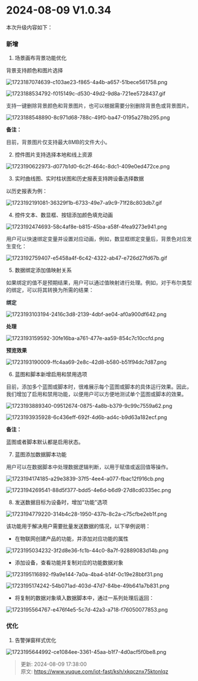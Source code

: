 # 2024-08-09 V1.0.34

本次升级内容如下：

### 新增
1. 场景画布背景功能优化

背景支持颜色和图片选择

![1723187074639-c103ae23-f865-4a4b-a657-51bece561758.png](./img/e4tamZybfPT_BMTR/1723187074639-c103ae23-f865-4a4b-a657-51bece561758-613799.png)

![1723188534792-f015149c-d530-49d2-9d8a-721ee5728437.gif](./img/e4tamZybfPT_BMTR/1723188534792-f015149c-d530-49d2-9d8a-721ee5728437-490608.gif)

<font style="color:rgb(36, 41, 47);">支持一键删除背景颜色和背景图片，也可以根据需要分别删除背景色或背景图片。</font>

![1723188548890-8c971d68-788c-49f0-ba47-0195a278b295.png](./img/e4tamZybfPT_BMTR/1723188548890-8c971d68-788c-49f0-ba47-0195a278b295-690031.png)

**备注：**

<font style="color:rgb(36, 41, 47);">目前，背景图片仅支持最大8MB的文件大小。</font>

<font style="color:rgb(36, 41, 47);"></font>

2. 控件图片支持选择本地和线上资源

![1723190622973-d077b1d0-6c2f-464c-8dc1-409e0ed472ce.png](./img/e4tamZybfPT_BMTR/1723190622973-d077b1d0-6c2f-464c-8dc1-409e0ed472ce-407368.png)



3. 实时曲线图、实时柱状图和历史报表支持跨设备选择数据

以历史报表为例：

![1723192191081-36329f1b-6733-49e7-a9c9-71f28c803db7.gif](./img/e4tamZybfPT_BMTR/1723192191081-36329f1b-6733-49e7-a9c9-71f28c803db7-264223.gif)

<font style="color:rgb(36, 41, 47);"></font>

4. 控件文本、数显框、按钮添加颜色填充动画

![1723192474693-58c4af8e-b815-45ba-a58f-4fea9273e941.png](./img/e4tamZybfPT_BMTR/1723192474693-58c4af8e-b815-45ba-a58f-4fea9273e941-025435.png)

<font style="color:rgb(36, 41, 47);">用户可以快速绑定变量并设置对应动画，例如，数显框绑定变量后，背景色对应发生变化：</font>

![1723192759407-e5458a4f-6c42-4322-ab47-e726d27fd67b.gif](./img/e4tamZybfPT_BMTR/1723192759407-e5458a4f-6c42-4322-ab47-e726d27fd67b-683672.gif)



5. 数据绑定添加值映射关系

<font style="color:rgb(36, 41, 47);">如果绑定的值不是预期结果，用户可以通过值映射进行处理。例如，对于布尔类型的绑定，可以将其转换为所需的结果：</font>

**<font style="color:rgb(36, 41, 47);">绑定</font>**

![1723193103194-2416c3d8-2139-4dbf-ae04-af0a900df642.png](./img/e4tamZybfPT_BMTR/1723193103194-2416c3d8-2139-4dbf-ae04-af0a900df642-284159.png)

**处理**

![1723193159592-30fe16ba-a761-477e-aa59-854c7c10ccfd.png](./img/e4tamZybfPT_BMTR/1723193159592-30fe16ba-a761-477e-aa59-854c7c10ccfd-484010.png)

**预览效果**

![1723193190009-ffc4aa69-2e8c-42d8-b580-b51f94dc7d87.png](./img/e4tamZybfPT_BMTR/1723193190009-ffc4aa69-2e8c-42d8-b580-b51f94dc7d87-051011.png)



6. 蓝图和脚本新增启用和禁用选项

<font style="color:rgb(36, 41, 47);">目前，添加多个蓝图或脚本时，很难展示每个蓝图或脚本的具体运行效果。因此，我们增加了启用和禁用功能，以便用户可以方便地测试单个蓝图或脚本的效果。</font>

![1723193889340-09512674-0875-4a8b-b379-9c99c7559a62.png](./img/e4tamZybfPT_BMTR/1723193889340-09512674-0875-4a8b-b379-9c99c7559a62-535818.png)

![1723193935928-6c436eff-692f-4d6b-ad4c-b9d63a182ecf.png](./img/e4tamZybfPT_BMTR/1723193935928-6c436eff-692f-4d6b-ad4c-b9d63a182ecf-653787.png)

**备注：**

蓝图或者脚本默认都是启用状态。



7. 蓝图添加数据脚本功能

<font style="color:rgb(36, 41, 47);">用户可以在数据脚本中处理数据逻辑判断，以用于赋值或返回值等操作。</font>

![1723194174185-a29e3839-37f5-4ee4-a077-fbac12f916cb.png](./img/e4tamZybfPT_BMTR/1723194174185-a29e3839-37f5-4ee4-a077-fbac12f916cb-335317.png)

![1723194269541-88d5f377-bdd5-4e6d-b6d9-27d8cd0335ec.png](./img/e4tamZybfPT_BMTR/1723194269541-88d5f377-bdd5-4e6d-b6d9-27d8cd0335ec-655186.png)



8. 发送数据目标为设备时，增加"功能"选项

![1723194779220-314b4c28-1950-437b-8c2a-c75cfbe2eb1f.png](./img/e4tamZybfPT_BMTR/1723194779220-314b4c28-1950-437b-8c2a-c75cfbe2eb1f-747488.png)

该功能用于解决用户需要批量发送数据的情况，以下举例说明：

+ 在物联网创建产品的功能，并添加对应功能的属性

![1723195034232-3f2d8e36-fc1b-44c0-8a7f-92889083d14b.png](./img/e4tamZybfPT_BMTR/1723195034232-3f2d8e36-fc1b-44c0-8a7f-92889083d14b-042118.png)

+ 添加设备，查看功能并复制对应的功能数据对象

![1723195116892-f9a9e144-7a0a-4ba4-b14f-0c19e28bbf31.png](./img/e4tamZybfPT_BMTR/1723195116892-f9a9e144-7a0a-4ba4-b14f-0c19e28bbf31-226033.png)

![1723195174242-54b071ad-403d-47d7-84be-49b641a7b831.png](./img/e4tamZybfPT_BMTR/1723195174242-54b071ad-403d-47d7-84be-49b641a7b831-868420.png)

+ 将复制的数据对象填入数据脚本中，通过一系列处理后返回：

![1723195564767-e476f4e5-5c7d-42a3-a718-f76050077853.png](./img/e4tamZybfPT_BMTR/1723195564767-e476f4e5-5c7d-42a3-a718-f76050077853-477672.png)

### 优化
1. 告警弹窗样式优化

![1723195644992-ce1084ee-3361-45aa-b1f7-4d0acf5f0be8.png](./img/e4tamZybfPT_BMTR/1723195644992-ce1084ee-3361-45aa-b1f7-4d0acf5f0be8-742503.png)





> 更新: 2024-08-09 17:38:00  
> 原文: <https://www.yuque.com/iot-fast/ksh/xkqcznx75ktonlqz>